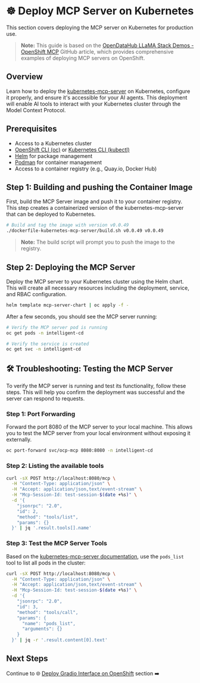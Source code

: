 # ☸️ Deploy MCP Server on Kubernetes

This section covers deploying the MCP server on Kubernetes for production use.

> **Note:** This guide is based on the [OpenDataHub LLaMA Stack Demos - OpenShift MCP](https://github.com/opendatahub-io/llama-stack-demos/blob/main/kubernetes/mcp-servers/openshift-mcp/README.md) GitHub article, which provides comprehensive examples of deploying MCP servers on OpenShift.

## Overview

Learn how to deploy the [kubernetes-mcp-server](https://github.com/containers/kubernetes-mcp-server) on Kubernetes, configure it properly, and ensure it's accessible for your AI agents. This deployment will enable AI tools to interact with your Kubernetes cluster through the Model Context Protocol.

## Prerequisites

- Access to a Kubernetes cluster
- [OpenShift CLI (oc)](https://docs.redhat.com/en/documentation/openshift_container_platform/latest/html/cli_tools/openshift-cli-oc#cli-getting-started) or [Kubernetes CLI (kubectl)](https://kubernetes.io/docs/tasks/tools/)
- [Helm](https://helm.sh/docs/intro/install/) for package management
- [Podman](https://podman.io/getting-started/installation) for container management
- Access to a container registry (e.g., Quay.io, Docker Hub)


## Step 1: Building and pushing the Container Image

First, build the MCP Server image and push it to your container registry. This step creates a containerized version of the kubernetes-mcp-server that can be deployed to Kubernetes.

```bash
# Build and tag the image with version v0.0.49
./dockerfile-kubernetes-mcp-server/build.sh v0.0.49 v0.0.49
```

> **Note:** The build script will prompt you to push the image to the registry.

## Step 2: Deploying the MCP Server

Deploy the MCP server to your Kubernetes cluster using the Helm chart. This will create all necessary resources including the deployment, service, and RBAC configuration.

```bash
helm template mcp-server-chart | oc apply -f -
```

After a few seconds, you should see the MCP server running:

```bash
# Verify the MCP server pod is running
oc get pods -n intelligent-cd

# Verify the service is created
oc get svc -n intelligent-cd
```






## 🛠️ Troubleshooting: Testing the MCP Server

To verify the MCP server is running and test its functionality, follow these steps. This will help you confirm the deployment was successful and the server can respond to requests.


### Step 1: Port Forwarding

Forward the port 8080 of the MCP server to your local machine. This allows you to test the MCP server from your local environment without exposing it externally.

```bash
oc port-forward svc/ocp-mcp 8080:8080 -n intelligent-cd
```

### Step 2: Listing the available tools

```bash
curl -sX POST http://localhost:8080/mcp \
  -H "Content-Type: application/json" \
  -H "Accept: application/json,text/event-stream" \
  -H "Mcp-Session-Id: test-session-$(date +%s)" \
  -d '{
    "jsonrpc": "2.0",
    "id": 2,
    "method": "tools/list",
    "params": {}
  }' | jq '.result.tools[].name'
```

### Step 3: Test the MCP Server Tools

Based on the [kubernetes-mcp-server documentation](https://github.com/containers/kubernetes-mcp-server/tree/v0.0.49), use the `pods_list` tool to list all pods in the cluster:

```bash
curl -sX POST http://localhost:8080/mcp \
  -H "Content-Type: application/json" \
  -H "Accept: application/json,text/event-stream" \
  -H "Mcp-Session-Id: test-session-$(date +%s)" \
  -d '{
    "jsonrpc": "2.0",
    "id": 3,
    "method": "tools/call",
    "params": {
      "name": "pods_list",
      "arguments": {}
    }
  }' | jq -r '.result.content[0].text'
```



## Next Steps

Continue to 🌐 [Deploy Gradio Interface on OpenShift](03-deploy-gradio-openshift.md) section ➡️
